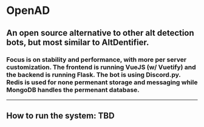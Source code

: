 # OpenAD
## An open source alternative to other alt detection bots, but most similar to AltDentifier.
### Focus is on stability and performance, with more per server customization. The frontend is running VueJS (w/ Vuetify) and the backend is running Flask. The bot is using Discord.py. Redis is used for none permenant storage and messaging while MongoDB handles the permenant database.

___

## How to run the system: TBD
